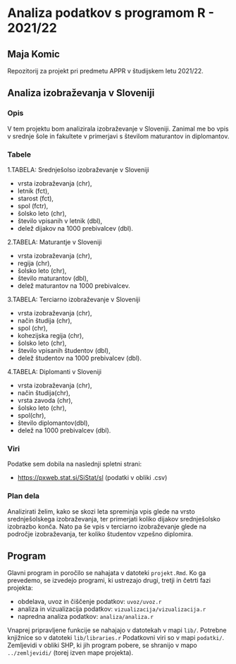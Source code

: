 # Analiza podatkov s programom R - 2021/22
## Maja Komic
Repozitorij za projekt pri predmetu APPR v študijskem letu 2021/22. 

## Analiza izobraževanja v Sloveniji
### Opis

V tem projektu bom analizirala izobraževanje v Sloveniji. 
Zanimal me bo vpis v srednje šole in fakultete v primerjavi s številom maturantov in diplomantov. 

### Tabele

1.TABELA: Srednješolso izobraževanje v Sloveniji
* vrsta izobraževanja (chr),
* letnik (fct),
* starost (fct),
* spol (fctr),
* šolsko leto (chr),
* število vpisanih v letnik (dbl),
* delež dijakov na 1000 prebivalcev (dbl).

2.TABELA: Maturantje v Sloveniji
* vrsta izobraževanja (chr),
* regija (chr),
* šolsko leto (chr),
* število maturantov (dbl),
* delež maturantov na 1000 prebivalcev.

3.TABELA: Terciarno izobraževanje v Sloveniji
* vrsta izobraževanja (chr),
* način študija (chr),
* spol (chr),
* kohezijska regija (chr),
* šolsko leto (chr),
* število vpisanih študentov (dbl),
* delež študentov na 1000 prebivalcev (dbl).

4.TABELA: Diplomanti v Sloveniji
* vrsta izobraževanja (chr),
* način študija(chr),
* vrsta zavoda (chr),
* šolsko leto (chr),
* spol(chr),
* število diplomantov(dbl),
* delež na 1000 prebivalcev (dbl).

### Viri

Podatke sem dobila na naslednji spletni strani:
* https://pxweb.stat.si/SiStat/sl (podatki v obliki .csv)

### Plan dela

Analizirati želim, kako se skozi leta spreminja vpis glede na vrsto 
srednješolskega izobraževanja, ter primerjati koliko dijakov srednješolsko 
izobrazbo konča. Nato pa še vpis v terciarno izobraževanje glede na področje 
izobraževanja, ter koliko študentov vzpešno diplomira. 

## Program

Glavni program in poročilo se nahajata v datoteki `projekt.Rmd`.
Ko ga prevedemo, se izvedejo programi, ki ustrezajo drugi, tretji in četrti fazi projekta:

* obdelava, uvoz in čiščenje podatkov: `uvoz/uvoz.r`
* analiza in vizualizacija podatkov: `vizualizacija/vizualizacija.r`
* napredna analiza podatkov: `analiza/analiza.r`

Vnaprej pripravljene funkcije se nahajajo v datotekah v mapi `lib/`.
Potrebne knjižnice so v datoteki `lib/libraries.r`
Podatkovni viri so v mapi `podatki/`.
Zemljevidi v obliki SHP, ki jih program pobere,
se shranijo v mapo `../zemljevidi/` (torej izven mape projekta).
